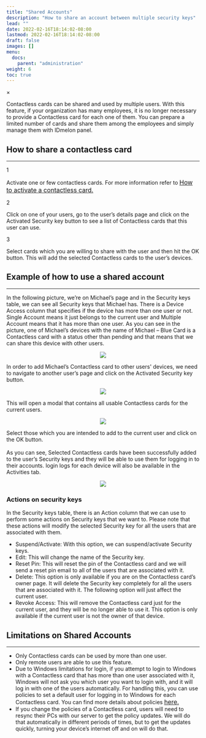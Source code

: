 ```yaml
---
title: "Shared Accounts"
description: "How to share an account between multiple security keys"
lead: ""
date: 2022-02-16T18:14:02-08:00
lastmod: 2022-02-16T18:14:02-08:00
draft: false
images: []
menu:
  docs:
    parent: "administration"
weight: 6
toc: true
---
```


<div id="_modal" class="modal">
  <span class="close">&times;</span>
  <img class="modal-content" id="img01">
</div>

Contactless cards can be shared and used by multiple users. With this feature, if your organization has many employees, it is no longer necessary to provide a Contactless card for each one of them. You can prepare a limited number of cards and share them among the employees and simply manage them with IDmelon panel.

## How to share a contactless card

<hr class="hr-line">

<div class="step-row-container">
  <div class="step-column step-count-size">
    <p class="step-counter">1</p>
  </div>
  <div class="card-column">
    <div class="step-text" >
      <div class="card-body">
        <p style="margin-bottom: 0">Activate one or few contactless cards. For more information refer to <a href="https://docs.idmelon.com/docs/administration/enrollment/#contactless-card" style="font-size:16px;">How to activate a contactless card.</a></p>
      </div>
    </div>
  </div>
</div>
  
<div class="step-row-container">
  <div class="step-column step-count-size">
    <p class="step-counter">2</p>
  </div>
  <div class="card-column">
    <div class="step-text" >
      <div class="card-body">
        <p style="margin-bottom: 0">Click on one of your users, go to the user’s details page and click on the Activated Security key button to see a list of Contactless cards that this user can use.</p>
      </div>
    </div>
  </div>
</div>

<div class="step-row-container">
  <div class="step-column step-count-size">
    <p class="step-counter">3</p>
  </div>
  <div class="card-column">
    <div class="step-text" >
      <div class="card-body">
        <p style="margin-bottom: 0">Select cards which you are willing to share with the user and then hit the OK button. This will add the selected Contactless cards to the user’s devices.</p>
      </div>
    </div>
  </div>
</div>

## Example of how to use a shared account

<hr class="hr-line">

In the following picture, we’re on Michael’s page and in the Security keys table, we can see all Security keys that Michael has. There is a Device Access column that specifies if the device has more than one user or not. Single Account means it just belongs to the current user and Multiple Account means that it has more than one user. As you can see in the picture, one of Michael’s devices with the name of Michael – Blue Card is a Contactless card with a status other than pending and that means that we can share this device with other users. 

<div align="center">
    <img src="/images/vendor/Panel/shared-accounts/shared-accounts-1.png" class="doc-img-frame" id="_img" style="margin-top: 0">
</div>

In order to add Michael’s Contactless card to other users' devices, we need to navigate to another user’s page and click on the Activated Security key button. 

<div align="center">
    <img src="/images/vendor/Panel/shared-accounts/shared-accounts-2.png" class="doc-img-frame" id="_img" style="margin-top: 0">
</div>

This will open a modal that contains all usable Contactless cards for the current users.

<div align="center">
    <img src="/images/vendor/Panel/shared-accounts/shared-accounts-3.png" class="doc-img-frame" id="_img" style="margin-top: 0">
</div>

Select those which you are intended to add to the current user and click on the OK button.<br></br>
As you can see, Selected Contactless cards have been successfully added to the user’s Security keys and they will be able to use them for logging in to their accounts. login logs for each device will also be available in the Activities tab. 

<div align="center">
    <img src="/images/vendor/Panel/shared-accounts/shared-accounts-4.png" class="doc-img-frame" id="_img" style="margin-top: 0">
</div>

### Actions on security keys

In the Security keys table, there is an Action column that we can use to perform some actions on Security keys that we want to.  Please note that these actions will modify the selected Security key for all the users that are associated with them. 
- Suspend/Activate: With this option, we can suspend/activate Security keys. 
- Edit: This will change the name of the Security key. 
- Reset Pin: This will reset the pin of the Contactless card and we will send a reset pin email to all of the users that are associated with it. 
- Delete: This option is only available if you are on the Contactless card’s owner page. It will delete the Security key completely for all the users that are associated with it. 
The following option will just affect the current user. 
- Revoke Access: This will remove the Contactless card just for the current user, and they will be no longer able to use it. This option is only available if the current user is not the owner of that device. 

## Limitations on Shared Accounts

<hr class="hr-line">

- Only Contactless cards can be used by more than one user. 
- Only remote users are able to use this feature. 
 - Due to Windows limitations for login, if you attempt to login to Windows with a Contactless card that has more than one user associated with it, Windows will not ask you which user you want to login with, and it will log in with one of the users automatically. For handling this, you can use policies to set a default user for logging in to Windows for each Contactless card. You can find more details about policies <a href="https://docs.idmelon.com/docs/administration/skpolicy/" style="font-size:16px;">here.</a>
- If you change the policies of a Contactless card, users will need to resync their PCs with our server to get the policy updates. We will do that automatically in different periods of times, but to get the updates quickly, turning your device’s internet off and on will do that. 
